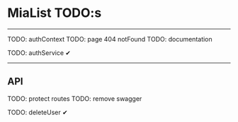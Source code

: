 # MiaList TODO:s

---

TODO: authContext
TODO: page 404 notFound
TODO: documentation

TODO: authService ✔

---

## API

TODO: protect routes
TODO: remove swagger

TODO: deleteUser ✔
